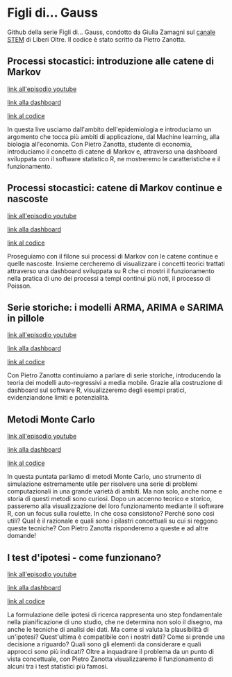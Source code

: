 # Figli di... Gauss

Github della serie Figli di... Gauss, condotto da Giulia Zamagni sul [canale STEM](https://www.youtube.com/playlist?list=PL9LxIy4nzJMJwk_ciqBUJse8V3MmHzqCb) di Liberi Oltre. 
Il codice è stato scritto da Pietro Zanotta.

## Processi stocastici: introduzione alle catene di Markov

[link all'episodio youtube](https://www.youtube.com/watch?v=Bp80NfH8bsY&list=PL9LxIy4nzJMJwk_ciqBUJse8V3MmHzqCb&index=8&pp=iAQB)

[link alla dashboard](https://pietro-zanotta-2.shinyapps.io/markov_chain_1)

[link al codice](https://github.com/ScipioneParmigiano/Figli-di-Gauss/tree/main/1)

In questa live usciamo dall'ambito dell'epidemiologia e introduciamo un argomento che tocca più ambiti di applicazione, dal Machine learning, alla biologia all'economia. Con Pietro Zanotta, studente di economia, introduciamo il concetto di catene di Markov e, attraverso una dashboard sviluppata con il software statistico R, ne mostreremo le caratteristiche e il funzionamento.

## Processi stocastici: catene di Markov continue e nascoste

[link all'episodio youtube](https://www.youtube.com/watch?v=IFgInkRgT9Q&list=PL9LxIy4nzJMJwk_ciqBUJse8V3MmHzqCb&index=6&pp=iAQB)

[link alla dashboard](https://pcsparmigiano.shinyapps.io/markov2/)

[link al codice](https://github.com/ScipioneParmigiano/Figli-di-Gauss/tree/main/2)

Proseguiamo con il filone sui processi di Markov con le catene continue e quelle nascoste. Insieme cercheremo di visualizzare i concetti teorici trattati attraverso una dashboard sviluppata su R che ci mostri il funzionamento nella pratica di uno dei processi a tempi continui più noti, il processo di Poisson.

## Serie storiche: i modelli ARMA, ARIMA e SARIMA in pillole

[link all'episodio youtube](https://www.youtube.com/watch?v=xtIHGQMD4iM&list=PL9LxIy4nzJMJwk_ciqBUJse8V3MmHzqCb&index=5&pp=iAQB)

[link alla dashboard](https://pietro-zanotta-2.shinyapps.io/arima)

[link al codice](https://github.com/ScipioneParmigiano/Figli-di-Gauss/tree/main/3)

Con Pietro Zanotta continuiamo a parlare di serie storiche, introducendo la teoria dei modelli auto-regressivi a media mobile.
Grazie alla costruzione di dashboard sul software R, visualizzeremo degli esempi pratici, evidenziandone limiti e potenzialità.

## Metodi Monte Carlo

[link all'episodio youtube](https://www.youtube.com/watch?v=IZT5wUp-gMw&list=PL9LxIy4nzJMJwk_ciqBUJse8V3MmHzqCb&index=2&pp=iAQB)

[link alla dashboard](https://pcsparmigiano.shinyapps.io/mc_sim)

[link al codice](https://github.com/ScipioneParmigiano/Figli-di-Gauss/tree/main/4)

In questa puntata parliamo di metodi Monte Carlo, uno strumento di simulazione estremamente utile per risolvere una serie di problemi computazionali in una grande varietà di ambiti. Ma non solo, anche nome e storia di questi metodi sono curiosi. Dopo un accenno teorico e storico, passeremo alla visualizzazione del loro funzionamento mediante il software R, con un focus sulla roulette.
In che cosa consistono? Perché sono così utili? Qual è il razionale e quali sono i pilastri concettuali su cui si reggono queste tecniche? Con Pietro Zanotta risponderemo a queste e ad altre domande!

## I test d'ipotesi - come funzionano?

[link all'episodio youtube](https://www.youtube.com/watch?v=UaGM-bzYQPo&list=PL9LxIy4nzJMJwk_ciqBUJse8V3MmHzqCb&index=1&pp=iAQB)

[link alla dashboard](https://pietro-zanotta-2.shinyapps.io/test_ipotesi/)

[link al codice](https://github.com/ScipioneParmigiano/Figli-di-Gauss/tree/main/5)

La formulazione delle ipotesi di ricerca rappresenta uno step fondamentale nella pianificazione di uno studio, che ne determina non solo il disegno, ma anche le tecniche di analisi dei dati.
Ma come si valuta la plausibilità di un'ipotesi? Quest'ultima è compatibile con i nostri dati? Come si prende una decisione a riguardo? Quali sono gli elementi da considerare e quali approcci sono più indicati?
Oltre a inquadrare il problema da un punto di vista concettuale, con Pietro Zanotta visualizzaremo il funzionamento di alcuni tra i test statistici più famosi.
